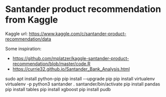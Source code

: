 # Santander product recommendation from Kaggle

Kaggle url: https://www.kaggle.com/c/santander-product-recommendation/data

Some inspiration:
* https://github.com/mplatzer/kaggle-santander-product-recommendation/blob/master/code.R
* https://currie32.github.io/Santander_Bank_Analysis.html

sudo apt install python-pip
pip install --upgrade pip
pip install virtualenv
virtualenv -p python3 santander
. santander/bin/activate
pip install pandas
pip install tables
pip install xgboost
pip install pudb
